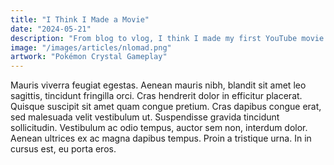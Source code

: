 ```yaml
---
title: "I Think I Made a Movie"
date: "2024-05-21"
description: "From blog to vlog, I think I made my first YouTube movie and it was lots of fun."
image: "/images/articles/nlomad.png"
artwork: "Pokémon Crystal Gameplay"
---
```



Mauris viverra feugiat egestas. Aenean mauris nibh, blandit sit amet leo sagittis, tincidunt fringilla orci. Cras hendrerit dolor in efficitur placerat. Quisque suscipit sit amet quam congue pretium. Cras dapibus congue erat, sed malesuada velit vestibulum ut. Suspendisse gravida tincidunt sollicitudin. Vestibulum ac odio tempus, auctor sem non, interdum dolor. Aenean ultrices ex ac magna dapibus tempus. Proin a tristique urna. In in cursus est, eu porta eros.
